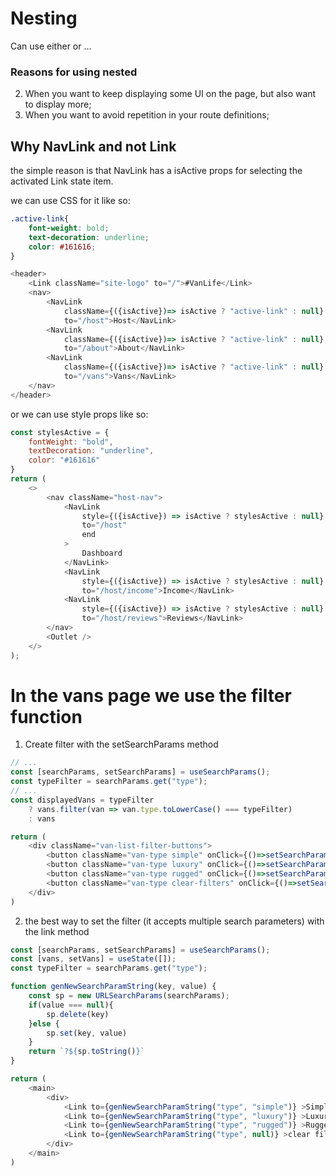 # Nesting <Route>

Can use either <Route /> or <Route> ... </Route>

### Reasons for using nested <Route>
2. When you want to keep displaying some UI on the page, but also want to display more;
3. When you want to avoid repetition  in your route definitions;

## Why NavLink and not Link
the simple reason is that NavLink has a isActive props for
selecting the activated Link state item.

we can use CSS for it like so:
```css
.active-link{
    font-weight: bold;
    text-decoration: underline;
    color: #161616;
}
```

```javascript
<header>
    <Link className="site-logo" to="/">#VanLife</Link>
    <nav>
        <NavLink
            className={({isActive})=> isActive ? "active-link" : null}
            to="/host">Host</NavLink>
        <NavLink
            className={({isActive})=> isActive ? "active-link" : null}
            to="/about">About</NavLink>
        <NavLink
            className={({isActive})=> isActive ? "active-link" : null}
            to="/vans">Vans</NavLink>
    </nav>
</header>
```
or we can use style props like so:
```javascript
const stylesActive = {
    fontWeight: "bold",
    textDecoration: "underline",
    color: "#161616"
}
return (
    <>
        <nav className="host-nav">
            <NavLink
                style={({isActive}) => isActive ? stylesActive : null}
                to="/host"
                end
            >
                Dashboard
            </NavLink>
            <NavLink
                style={({isActive}) => isActive ? stylesActive : null}
                to="/host/income">Income</NavLink>
            <NavLink
                style={({isActive}) => isActive ? stylesActive : null}
                to="/host/reviews">Reviews</NavLink>
        </nav>
        <Outlet />
    </>
);
```

# In the vans page we use the filter function

1. Create filter with the setSearchParams method
```javascript
// ...
const [searchParams, setSearchParams] = useSearchParams();
const typeFilter = searchParams.get("type");
// ...
const displayedVans = typeFilter
    ? vans.filter(van => van.type.toLowerCase() === typeFilter)
    : vans

return (
    <div className="van-list-filter-buttons">
        <button className="van-type simple" onClick={()=>setSearchParams({type: "simple"})}>Simple</button>
        <button className="van-type luxury" onClick={()=>setSearchParams({type: "luxury"})}>Luxury</button>
        <button className="van-type rugged" onClick={()=>setSearchParams({type: "rugged"})}>Rugged</button>
        <button className="van-type clear-filters" onClick={()=>setSearchParams({})}>clear filter</button>
    </div>
)
```
2. the best way to set the filter (it accepts multiple search parameters) with the link method
```javascript
const [searchParams, setSearchParams] = useSearchParams();
const [vans, setVans] = useState([]);
const typeFilter = searchParams.get("type");

function genNewSearchParamString(key, value) {
    const sp = new URLSearchParams(searchParams);
    if(value === null){
        sp.delete(key)
    }else {
        sp.set(key, value)
    }
    return `?${sp.toString()}`
}

return (
    <main>
        <div>
            <Link to={genNewSearchParamString("type", "simple")} >Simple</Link>
            <Link to={genNewSearchParamString("type", "luxury")} >Luxury</Link>
            <Link to={genNewSearchParamString("type", "rugged")} >Rugged</Link>
            <Link to={genNewSearchParamString("type", null)} >clear filter</Link>
        </div>
    </main>
)
```

